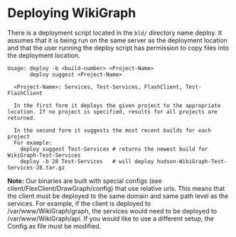 # Deploying WikiGraph #

There is a deployment script located in the `bld/` directory name deploy. It assumes that it is being run on the same server as the deployment location and that the user running the deploy script has permission to copy files into the deployment location.

```
Usage: deploy -b <build-number> <Project-Name>
       deploy suggest <Project-Name>

  <Project-Name>: Services, Test-Services, FlashClient, Test-FlashClient

  In the first form it deploys the given project to the appropriate location. If no project is specified, results for all projects are returned.

  In the second form it suggests the most recent builds for each project
  For example:
    deploy suggest Test-Services # returns the newest build for WikiGraph-Test-Services
    deploy -b 28 Test-Services   # will deploy hudson-WikiGraph-Test-Services-28.tar.gz
```

**Note:** Our binaries are built with special configs (see client/FlexClient/DrawGraph/config) that use relative urls. This means that the client must be deployed to the same domain and same path level as the services. For example, if the client is deployed to /var/www/WikiGraph/graph, the services would need to be deployed to /var/www/WikiGraph/api. If you would like to use a different setup, the Config.as file must be modified.